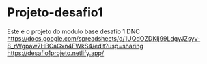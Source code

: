 # Projeto-desafio1
Este é o projeto do modulo base desafio 1 DNC 
https://docs.google.com/spreadsheets/d/1UQdOZDKIj99LdgyJZsyv-8_rWgpaw7HBCaGxn4FWkS4/edit?usp=sharing
https://desafio1projeto.netlify.app/
